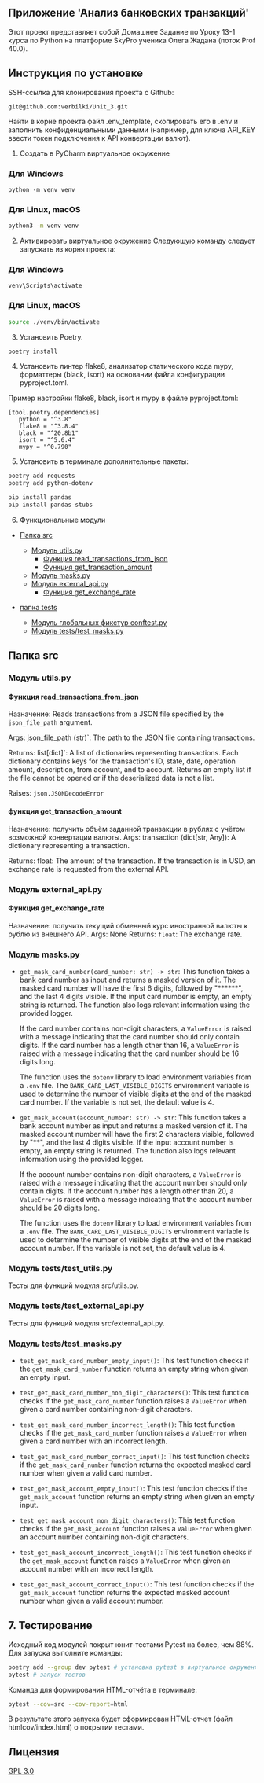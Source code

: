 ## Приложение 'Анализ банковских транзакций'

Этот проект представляет собой Домашнее Задание по Уроку 13-1 курса по Python на платформе SkyPro
ученика Олега Жадана (поток Prof 40.0).

## Инструкция по установке

SSH-ссылка для клонирования проекта с Github:

```
git@github.com:verbilki/Unit_3.git
```

Найти в корне проекта файл .env_template, скопировать его в .env и заполнить конфиденциальными данными
(например, для ключа API_KEY ввести токен подключения к API конвертации валют).

1. Создать в PyCharm виртуальное окружение

### Для Windows

```commandline
python -m venv venv
```

### Для Linux, macOS

```bash
python3 -m venv venv
```

2. Активировать виртуальное окружение
   Следующую команду следует запускать из корня проекта:

### Для Windows

```commandline
venv\Scripts\activate
```

### Для Linux, macOS

```bash
source ./venv/bin/activate
```

3. Установить Poetry.

```bash
poetry install
```

4. Установить линтер flake8, анализатор статического кода mypy, форматтеры (black, isort)
на основании файла конфигурации pyproject.toml.

<a id="flake8-mypy-config"></a>
Пример настройки flake8, black, isort и mypy в файле pyproject.toml:

```
[tool.poetry.dependencies]
   python = "^3.8"
   flake8 = "^3.8.4"
   black = "^20.8b1"
   isort = "^5.6.4"
   mypy = "^0.790"
```

5. Установить в терминале дополнительные пакеты:

```bash
poetry add requests  
poetry add python-dotenv

pip install pandas
pip install pandas-stubs
```

6. Функциональные модули

* [Папка src](#папка-src)
    + [Модуль utils.py](#модуль-utils-py)
        - [Функция read_transactions_from_json](#read_transactions_from_json)
        - [Функция get_transaction_amount](#get_transaction_amount)
    + [Модуль masks.py](#модуль-masks-py)
    + [Модуль external_api.py](#модуль-external_api-py)
        - [Функция get_exchange_rate](#функция-get_exchange_rate)

* [папка tests](#tests)
    + [Модуль глобальных фикстур conftest.py](#conftestpy)
    + [Модуль tests/test_masks.py](#модуль-tests-test_masks-py)

## Папка src

### Модуль utils.py

#### Функция read_transactions_from_json

Назначение: Reads transactions from a JSON file specified by the `json_file_path` argument.

Args:
json_file_path (str)`: The path to the JSON file containing transactions.

Returns:
list[dict]`: A list of dictionaries representing transactions.
Each dictionary contains keys for the transaction's ID, state, date,
operation amount, description, from account, and to account.
Returns an empty list if the file cannot be opened or if the
deserialized data is not a list.

Raises: `json.JSONDecodeError`

#### функция get_transaction_amount

Назначение: получить объём заданной транзакции в рублях с учётом возможной конвертации валюты.
Args: transaction (dict[str, Any]): A dictionary representing a transaction.

Returns:
  float: The amount of the transaction. If the transaction is in USD, an exchange rate is
  requested from the external API.

### Модуль external_api.py

#### Функция get_exchange_rate

Назначение: получить текущий обменный курс иностранной валюты к рублю из внешнего API.
Args: None
Returns: `float`: The exchange rate.

### Модуль masks.py

- `get_mask_card_number(card_number: str) -> str`:
  This function takes a bank card number as input and returns a masked version of it.
  The masked card number will have the first 6 digits, followed by "******", and the last 4 digits visible.
  If the input card number is empty, an empty string is returned. The function also logs relevant information
  using the provided logger.

  If the card number contains non-digit characters, a `ValueError` is raised with a message indicating
  that the card number should only contain digits. If the card number has a length other than 16,
  a `ValueError` is raised with a message indicating that the card number should be 16 digits long.

  The function uses the `dotenv` library to load environment variables from a `.env` file.
  The `BANK_CARD_LAST_VISIBLE_DIGITS` environment variable is used to determine the number of visible digits
  at the end of the masked card number. If the variable is not set, the default value is 4.

- `get_mask_account(account_number: str) -> str`:
  This function takes a bank account number as input and returns a masked version of it.
  The masked account number will have the first 2 characters visible, followed by "**", 
  and the last 4 digits visible. If the input account number is empty, an empty string is returned.
  The function also logs relevant information using the provided logger.

  If the account number contains non-digit characters, a `ValueError` is raised with a message
  indicating that the account number should only contain digits. If the account number has a length
  other than 20, a `ValueError` is raised with a message indicating that the account number should be 20 digits long.

  The function uses the `dotenv` library to load environment variables from a `.env` file.
  The `BANK_CARD_LAST_VISIBLE_DIGITS` environment variable is used to determine the number of visible digits
  at the end of the masked account number. If the variable is not set, the default value is 4.

### Модуль tests/test_utils.py 

Тесты для функций модуля src/utils.py.

### Модуль tests/test_external_api.py

Тесты для функций модуля src/external_api.py.

### Модуль tests/test_masks.py

- `test_get_mask_card_number_empty_input()`:
  This test function checks if the `get_mask_card_number` function returns an empty string when given an empty input.

- `test_get_mask_card_number_non_digit_characters()`:
  This test function checks if the `get_mask_card_number` function raises a `ValueError`
  when given a card number containing non-digit characters.

- `test_get_mask_card_number_incorrect_length()`:
  This test function checks if the `get_mask_card_number` function raises a `ValueError`
  when given a card number with an incorrect length.

- `test_get_mask_card_number_correct_input()`:
  This test function checks if the `get_mask_card_number` function returns the expected masked card number
  when given a valid card number.

- `test_get_mask_account_empty_input()`:
  This test function checks if the `get_mask_account` function returns an empty string when given an empty input.

- `test_get_mask_account_non_digit_characters()`:
  This test function checks if the `get_mask_account` function raises a `ValueError` 
  when given an account number containing non-digit characters.

- `test_get_mask_account_incorrect_length()`:
  This test function checks if the `get_mask_account` function raises a `ValueError` 
  when given an account number with an incorrect length.

- `test_get_mask_account_correct_input()`:
  This test function checks if the `get_mask_account` function returns the expected masked account number
  when given a valid account number.

## 7. Тестирование

Исходный код модулей покрыт юнит-тестами Pytest на более, чем 88%. Для запуска выполните команды:

```bash
poetry add --group dev pytest # установка pytest в виртуальное окружение приложения
pytest # запуск тестов
```

Команда для формирования HTML-отчёта в терминале:

```bash
pytest --cov=src --cov-report=html
```

В результате зтого запуска будет сформирован HTML-отчет (файл htmlcov/index.html) о покрытии тестами.

## Лицензия

[GPL 3.0](https://www.gnu.org/licenses/gpl-3.0.html#license-text)